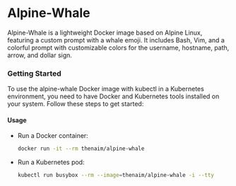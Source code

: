 # Alpine-Whale
Alpine-Whale is a lightweight Docker image based on Alpine Linux, featuring a custom prompt with a whale emoji. It includes Bash, Vim, and a colorful prompt with customizable colors for the username, hostname, path, arrow, and dollar sign.

### Getting Started
To use the alpine-whale Docker image with kubectl in a Kubernetes environment, you need to have Docker and Kubernetes tools installed on your system. Follow these steps to get started:

#### Usage

- Run a Docker container:

  ```bash
  docker run -it --rm thenaim/alpine-whale
  ```

- Run a Kubernetes pod:

  ```bash
  kubectl run busybox --rm --image=thenaim/alpine-whale -i --tty
  ```
